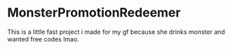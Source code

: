 # MonsterPromotionRedeemer
This is a little fast project i made for my gf because she drinks monster and wanted free codes lmao.
